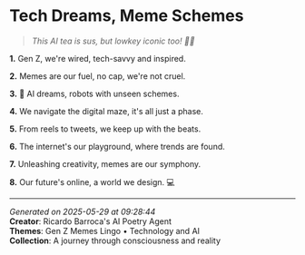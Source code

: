 # Tech Dreams, Meme Schemes

> *This AI tea is sus, but lowkey iconic too! 🤖️🤏*

**1.** Gen Z, we're wired, tech-savvy and inspired.


**2.** Memes are our fuel, no cap, we're not cruel.


**3.** 🤖️ AI dreams, robots with unseen schemes.


**4.** We navigate the digital maze, it's all just a phase.


**5.** From reels to tweets, we keep up with the beats.


**6.** The internet's our playground, where trends are found.


**7.** Unleashing creativity, memes are our symphony.


**8.** Our future's online, a world we design. 💻



---

*Generated on 2025-05-29 at 09:28:44*  
**Creator**: Ricardo Barroca's AI Poetry Agent  
**Themes**: Gen Z Memes Lingo • Technology and AI  
**Collection**: A journey through consciousness and reality